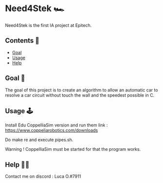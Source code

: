 # Need4Stek 🏎

Need4Stek is the first IA project at Epitech.

## Contents 📌

 - [Goal](https://github.com/Thorf1nn/need4stek#goal-)
 - [Usage](https://github.com/Thorf1nn/need4stek#usage-)
 - [Help](https://github.com/Thorf1nn/need4stek#help-)


## Goal 🎯

The goal of this project is to create an algorithm to allow an automatic car to resolve a car circuit without touch the wall and the speedest possible in C.

## Usage 🕹

Install Edu CoppelliaSim version and run them
link : https://www.coppeliarobotics.com/downloads 

Do make re and execute pipes.sh.

Warning ! CoppelliaSim must be started for that the program works.

## Help 👋🏻

Contact me on discord : Luca O.#7911
